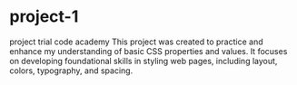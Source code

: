 # project-1
project trial code academy
This project was created to practice and enhance my understanding of basic CSS properties and values. It focuses on developing foundational skills in styling web pages, including layout, colors, typography, and spacing.

